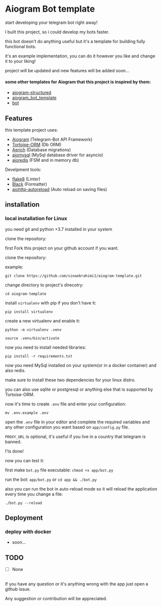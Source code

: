 # Aiogram Bot template

start developing your telegram bot right away!

I built this project, so i could develop my bots faster.

this bot doesn't do anything useful but it's a template for building fully functional bots.

it's an example implementation, you can do it however you like and change it to your liking!

project will be updated and new features will be added soon...

#### some other templates for Aiogram that this project is inspired by them:

- [aiogram-structured](https://github.com/amirho3inf/aiogram-structured)
- [aiogram_bot_template](https://github.com/nacknime-official/aiogram_bot_template)
- [bot](https://github.com/aiogram/bot)


## Features

this template project uses:

- [Aiogram](https://github.com/aiogram/aiogram/) (Telegram-Bot API Framework)
- [Tortoise-ORM](https://github.com/tortoise/tortoise-orm) (Db ORM)
- [Aerich](https://github.com/tortoise/aerich) (Database migrations)
- [aiomysql](https://github.com/aio-libs/aiomysql) (MySql database driver for asyncio)
- [aioredis](https://github.com/aio-libs/aioredis-py) (FSM and in memory db)

Develpment tools:  

- [flake8](https://github.com/PyCQA/flake8) (Linter)
- [Black](https://github.com/psf/black) (Formatter)
- [aiohttp-autoreload](https://github.com/anti1869/aiohttp_autoreload) (Auto reload on saving files)


## installation

### local installation for Linux

you need git and python +3.7 installed in your system

clone the repository:

first Fork this project on your github account if you want.

clone the repository: 

example:

`git clone https://github.com/sinaebrahimi1/aiogram-template.git`

change directory to project's direcotry:

`cd aiogram-template`

install `virtualenv` with pip if you don't have it:

`pip install virtualenv`

create a new virtualenv and enable it:

`python -m virtualenv .venv`

`source .venv/bin/activate`

now you need to install needed libraries:

`pip install -r requirements.txt`

now you need MySql installed on your system(or in a docker container) and also redis.

make sure to install these two dependencies for your linux distro.

you can also use sqlite or postgresql or anything else that is supported by Tortoise-ORM.

now it's time to create `.env` file and enter your configuration:

`mv .env.example .env`

open the `.env` file in your editor and complete the required variables and any other configuration you want based on `app/config.py` file.

`PROXY_URL` is optional, it's useful if you live in a country that telegram is banned.

I'ts done!

now you can test it:

first make `bot.py` file executable: `chmod +x app/bot.py`

run the bot: `app/bot.py` or `cd app && ./bot.py`

also you can run the bot in auto-reload mode 
so it will reload the application every time you change a file:

`./bot.py --reload`



## Deployment

### deploy with docker

- soon...

## TODO

- [ ] None

## 

If you have any question or it's anything wrong with the app just open a github issue.

Any suggestion or contribution will be appreciated.